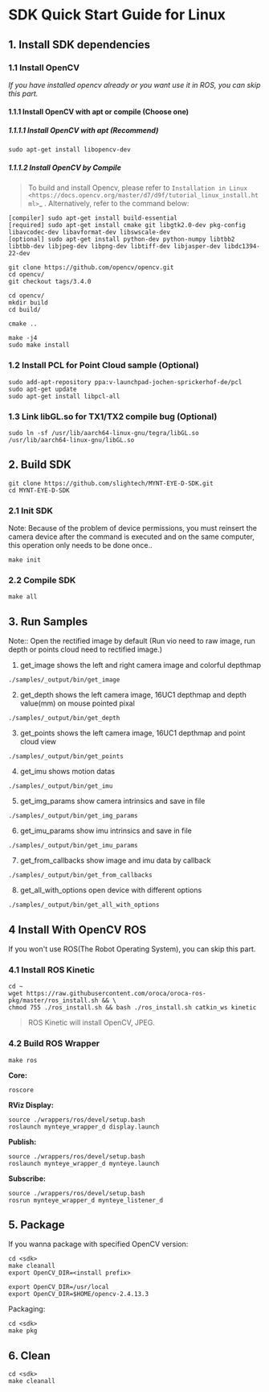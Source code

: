 # SDK Quick Start Guide for Linux

## 1. Install SDK dependencies

### 1.1 Install OpenCV

*If you have installed opencv already or you want use it in ROS, you can skip this part.*

#### 1.1.1 Install OpenCV with apt or compile (Choose one)

##### 1.1.1.1 Install OpenCV with apt (Recommend)

```
sudo apt-get install libopencv-dev
```

##### 1.1.1.2 Install OpenCV by Compile

> To build and install Opencv, please refer to `Installation in Linux <https://docs.opencv.org/master/d7/d9f/tutorial_linux_install.html>`_ . Alternatively, refer to the command below:

```
[compiler] sudo apt-get install build-essential
[required] sudo apt-get install cmake git libgtk2.0-dev pkg-config libavcodec-dev libavformat-dev libswscale-dev
[optional] sudo apt-get install python-dev python-numpy libtbb2 libtbb-dev libjpeg-dev libpng-dev libtiff-dev libjasper-dev libdc1394-22-dev
```

```
git clone https://github.com/opencv/opencv.git
cd opencv/
git checkout tags/3.4.0

cd opencv/
mkdir build
cd build/

cmake ..

make -j4
sudo make install
```

### 1.2 Install PCL for Point Cloud sample (Optional)

```
sudo add-apt-repository ppa:v-launchpad-jochen-sprickerhof-de/pcl
sudo apt-get update
sudo apt-get install libpcl-all
```

### 1.3 Link libGL.so for TX1/TX2 compile bug (Optional)

```
sudo ln -sf /usr/lib/aarch64-linux-gnu/tegra/libGL.so /usr/lib/aarch64-linux-gnu/libGL.so
```

## 2. Build SDK

```
git clone https://github.com/slightech/MYNT-EYE-D-SDK.git
cd MYNT-EYE-D-SDK
```

### 2.1 Init SDK

Note: Because of the problem of device permissions, you must reinsert the camera device after the command is executed and on the same computer, this operation only needs to be done once..
```
make init
```
### 2.2 Compile SDK

```
make all
```

## 3. Run Samples
Note:: Open the rectified image by default (Run vio need to raw image, run depth or points cloud need to rectified image.)

1) get_image shows the left and right camera image and colorful depthmap

```
./samples/_output/bin/get_image
```

2) get_depth shows the left camera image, 16UC1 depthmap and depth value(mm) on mouse pointed pixal
```
./samples/_output/bin/get_depth
```

3) get_points shows the left camera image, 16UC1 depthmap and point cloud view
```
./samples/_output/bin/get_points
```

4) get_imu shows motion datas
```
./samples/_output/bin/get_imu
```

5) get_img_params show camera intrinsics and save in file
```
./samples/_output/bin/get_img_params
```

6) get_imu_params show imu intrinsics and save in file
```
./samples/_output/bin/get_imu_params
```

7) get_from_callbacks show image and imu data by callback
```
./samples/_output/bin/get_from_callbacks
```

8) get_all_with_options open device with different options
```
./samples/_output/bin/get_all_with_options
```

## 4 Install With OpenCV ROS

If you won't use ROS(The Robot Operating System), you can skip this part.

### 4.1 Install ROS Kinetic

```
cd ~
wget https://raw.githubusercontent.com/oroca/oroca-ros-pkg/master/ros_install.sh && \
chmod 755 ./ros_install.sh && bash ./ros_install.sh catkin_ws kinetic
```

> ROS Kinetic will install OpenCV, JPEG.

### 4.2 Build ROS Wrapper

```
make ros
```

**Core:**

```
roscore
```

**RViz Display:**

```
source ./wrappers/ros/devel/setup.bash
roslaunch mynteye_wrapper_d display.launch
```

**Publish:**

```
source ./wrappers/ros/devel/setup.bash
roslaunch mynteye_wrapper_d mynteye.launch
```

**Subscribe:**

```
source ./wrappers/ros/devel/setup.bash
rosrun mynteye_wrapper_d mynteye_listener_d
```

## 5. Package

If you wanna package with specified OpenCV version:

```
cd <sdk>
make cleanall
export OpenCV_DIR=<install prefix>

export OpenCV_DIR=/usr/local
export OpenCV_DIR=$HOME/opencv-2.4.13.3
```

Packaging:

```
cd <sdk>
make pkg
```

## 6. Clean

```
cd <sdk>
make cleanall
```
